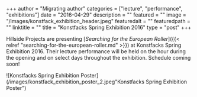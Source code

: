 +++
author = "Migrating author"
categories = ["lecture", "performance", "exhibitions"]
date = "2016-04-29"
description = ""
featured = ""
image = "/images/konstfack_exhibition_header.jpeg"
featuredalt = ""
featuredpath = ""
linktitle = ""
title = "Konstfacks Spring Exhibition 2016"
type = "post"
+++

Hillside Projects are presenting [_Searching for the European Roller_]({{< relref "searching-for-the-european-roller.md" >}}) at Konstfacks Spring Exhibition 2016. Their lecture performance will be held on the hour during the opening and on select days throughout the exhibition. Schedule coming soon!

![Konstfacks Spring Exhibition Poster](/images/konstfack_exhibition_poster_2.jpeg"Konstfacks Spring Exhibition Poster")
